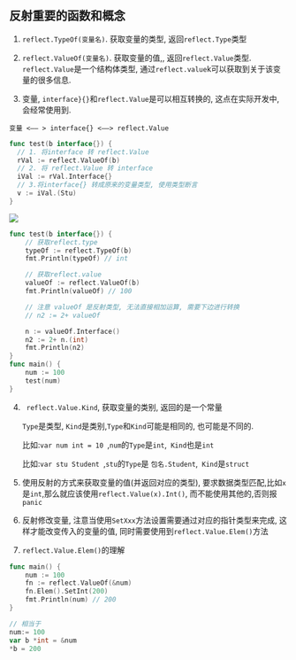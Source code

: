 ## 反射重要的函数和概念

1. `reflect.TypeOf(变量名)`. 获取变量的类型, 返回`reflect.Type`类型

2. `reflect.ValueOf(变量名)`. 获取变量的值,, 返回`reflect.Value`类型. `reflect.Value`是一个结构体类型, 通过`reflect.value`k可以获取到关于该变量的很多信息.
3. 变量, `interface}{}`和`reflect.Value`是可以相互转换的, 这点在实际开发中, 会经常使用到. 

`变量 <—— > interface{} <——> reflect.Value`

```go
func test(b interface{}) {
  // 1. 将interface 转 reflect.Value
  rVal := reflect.ValueOf(b)
  // 2. 将 reflect.Value 转 interface
  iVal := rVal.Interface{}
  // 3.将interface{} 转成原来的变量类型, 使用类型断言
  v := iVal.(Stu)
}
```

![](https://ws3.sinaimg.cn/large/006tNc79ly1g2ha2mfc4zj31li0fqta2.jpg)

```go
func test(b interface{}) {
	// 获取reflect.type
	typeOf := reflect.TypeOf(b)
	fmt.Println(typeOf) // int

	// 获取reflect.value
	valueOf := reflect.ValueOf(b)
	fmt.Println(valueOf) // 100

	// 注意 valueOf 是反射类型, 无法直接相加运算, 需要下边进行转换
	// n2 := 2+ valueOf

	n := valueOf.Interface()
	n2 := 2+ n.(int)
	fmt.Println(n2)
}
func main() {
	num := 100
	test(num)
}
```

4. ` reflect.Value.Kind`, 获取变量的类别, 返回的是一个常量

   `Type`是类型, `Kind`是类别,`Type`和`Kind`可能是相同的, 也可能是不同的.

   比如:`var num int = 10 `,`num`的`Type`是`int`,` Kind`也是`int`

   比如:`var stu Student `,`stu`的`Type`是 `包名.Student`,` Kind`是`struct`

5. 使用反射的方式来获取变量的值(并返回对应的类型), 要求数据类型匹配,比如`x`是`int`,那么就应该使用`reflect.Value(x).Int()`, 而不能使用其他的,否则报`panic`

6. 反射修改变量, 注意当使用`SetXxx`方法设置需要通过对应的指针类型来完成, 这样才能改变传入的变量的值, 同时需要使用到`reflect.Value.Elem()`方法

7. `reflect.Value.Elem()`的理解

```go
func main() {
	num := 100
	fn := reflect.ValueOf(&num)
	fn.Elem().SetInt(200)
	fmt.Println(num) // 200
}

// 相当于
num:= 100
var b *int = &num
*b = 200
```









































